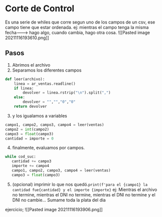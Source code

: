 # Corte de Control
Es una serie de whiles que corre segun uno de los campos de un csv, ese campo tiene que estar ordenada.
ej: mientras el campo tenga la misma fecha---> hago algo, cuando cambia, hago otra cosa.
![[Pasted image 20211116193610.png]]
## Pasos
1) Abrimos el archivo
2) Separamos los diferentes campos 
```py
def leer(archivo):
	linea = ar_ventas.readline() 
	if linea:
		devolver = linea.rstrip("\n").split(",")
	else:
		devolver = "","","0","0" 
	return devolver

```
3) y los igualamos a variables
 ```py  
 campo1, campo2, campo3, campo4 = leer(ventas)
 campo2 = int(campo2)
 campo3 = float(campo3)
 cantidad = importe = 0
 ```
4) finalmente, evaluamos por campos.
 ```py
 while cod_suc:
	cantidad += campo3
	importe += campo4
	campo1, campo2, campo3, campo4 = leer(ventas)
	campo3 = float(campo3)
 
 ```
5) (opcional) imprimir lo que nos quedó.`print(f'para el {campo1} la cantidad fue{cantidad} y el importe {importe}`
ej:  Mientras el archivo no termine, mientras el DNI no termine, mientras el DNI no termine y el DNI no cambie... Sumame toda la plata del dia

ejercicio; ![[Pasted image 20211116193906.png]]